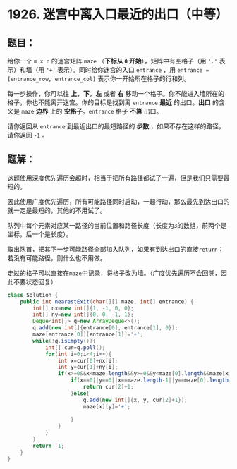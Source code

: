 # 1926. 迷宫中离入口最近的出口（中等）
## 题目：
给你一个 `m x n` 的迷宫矩阵 `maze` （**下标从 `0` 开始**），矩阵中有空格子（用 `'.'` 表示）和墙（用 `'+'` 表示）。同时给你迷宫的入口 `entrance` ，用 `entrance = [entrance_row, entrance_col]` 表示你一开始所在格子的行和列。

每一步操作，你可以往 **上**，**下**，**左** 或者 **右** 移动一个格子。你不能进入墙所在的格子，你也不能离开迷宫。你的目标是找到离 `entrance` **最近** 的出口。**出口** 的含义是 `maze` **边界** 上的 **空格子**。`entrance` 格子 **不算** 出口。

请你返回从 `entrance` 到最近出口的最短路径的 **步数** ，如果不存在这样的路径，请你返回 `-1` 。
## 题解：
这题使用深度优先遍历会超时，相当于把所有路径都试了一遍，但是我们只需要最短的。

因此使用广度优先遍历，所有可能路径同时启动，一起行动，那么最先到达出口的就一定是最短的，其他的不用试了。

队列中每个元素对应某一路径的当前位置和路径长度（长度为`3`的数组，前两个是坐标，后一个是长度）。

取出队首，把其下一步可能路径全部加入队列，如果有到达出口的直接`return`；若没有可能路径，则什么也不用做。

走过的格子可以直接在`maze`中记录，将格子改为墙。（广度优先遍历不会回溯，因此不要状态回复）
```java
class Solution {
    public int nearestExit(char[][] maze, int[] entrance) {
        int[] nx=new int[]{1, -1, 0, 0};
        int[] ny=new int[]{0, 0, -1, 1};
        Deque<int[]> q=new ArrayDeque<>();
        q.add(new int[]{entrance[0], entrance[1], 0});
        maze[entrance[0]][entrance[1]]='+';
        while(!q.isEmpty()){
            int[] cur=q.poll();
            for(int i=0;i<4;i++){
                int x=cur[0]+nx[i];
                int y=cur[1]+ny[i];
                if(x>=0&&x<maze.length&&y>=0&&y<maze[0].length&&maze[x][y]=='.'){
                    if(x==0||y==0||x==maze.length-1||y==maze[0].length-1){
                        return cur[2]+1;
                    }else{
                        q.add(new int[]{x, y, cur[2]+1});
                        maze[x][y]='+';
                        
                    }
                }
            }
        }
        return -1;
    }
}
```